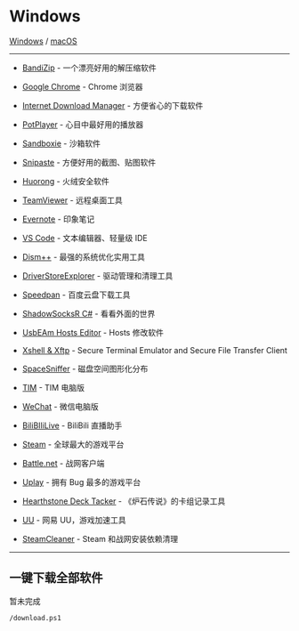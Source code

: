 # Windows

[Windows](#windows) / [macOS](https://github.com/aoitechs/my-app-list/tree/master/macos)

---

- [BandiZip](https://cn.bandisoft.com/bandizip/dl.php?web) - 一个漂亮好用的解压缩软件
- [Google Chrome](https://www.google.com/intl/zh-CN_ALL/chrome/) - Chrome 浏览器
- [Internet Download Manager](https://www.internetdownloadmanager.com/download.html) - 方便省心的下载软件
- [PotPlayer](https://potplayer.daum.net/) - 心目中最好用的播放器
- [Sandboxie](https://www.sandboxie.com/) - 沙箱软件
- [Snipaste](https://zh.snipaste.com/) - 方便好用的截图、贴图软件
- [Huorong](https://www.huorong.cn/) - 火绒安全软件
- [TeamViewer](https://www.teamviewer.com/zhcn/) - 远程桌面工具
- [Evernote](https://www.yinxiang.com/download/) - 印象笔记
- [VS Code](https://code.visualstudio.com/) - 文本编辑器、轻量级 IDE
- [Dism++](https://www.chuyu.me/zh-Hans/) - 最强的系统优化实用工具
- [DriverStoreExplorer](https://github.com/lostindark/DriverStoreExplorer/releases) - 驱动管理和清理工具
- [Speedpan](https://www.speedpan.com/) - 百度云盘下载工具
- [ShadowSocksR C#](https://github.com/shadowsocksrr/shadowsocksr-csharp/releases) - 看看外面的世界
- [UsbEAm Hosts Editor](https://www.dogfight360.com/blog/475/) - Hosts 修改软件
- [Xshell & Xftp](https://www.netsarang.com/download/main.html) - Secure Terminal Emulator and  Secure File Transfer Client
- [SpaceSniffer](http://www.uderzo.it/main_products/space_sniffer/) - 磁盘空间图形化分布

- [TIM](https://tim.qq.com/) - TIM 电脑版
- [WeChat](https://pc.weixin.qq.com/) - 微信电脑版
- [BiliBIliLive](https://live.bilibili.com/liveHime) - BiliBili 直播助手
- [Steam](https://store.steampowered.com/about/) - 全球最大的游戏平台
- [Battle.net](https://cn.blizzard.com/zh-cn/apps/battle.net/desktop) - 战网客户端
- [Uplay](https://uplay.ubi.com/) - 拥有 Bug 最多的游戏平台
- [Hearthstone Deck Tacker](https://hsdecktracker.net/download/) - 《炉石传说》的卡组记录工具
- [UU](https://uu.163.com/) - 网易 UU，游戏加速工具
- [SteamCleaner](https://github.com/Codeusa/SteamCleaner/releases) - Steam 和战网安装依赖清理

---

## 一键下载全部软件

暂未完成

```txt
/download.ps1
```